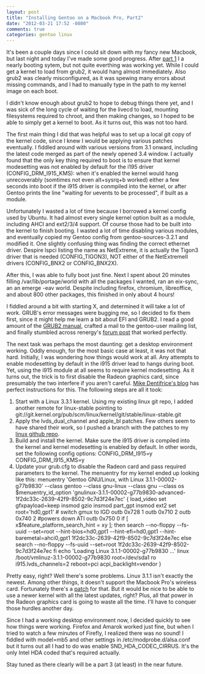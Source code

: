 ```yaml
---
layout: post
title: "Installing Gentoo on a Macbook Pro, Part2"
date: "2012-03-21 17:52 -0800"
comments: true
categories: gentoo linux
---
```

It's been a couple days since I could sit down with my fancy new Macbook, but last night and today I've made some good progress. After [part 1](/blog/2012/03/14/installing-gentoo-on-a-macbook-pro/) I a nearly booting sytem, but not quite everthing was working yet. While I could get a kernel to load from grub2, it would hang almost immediately. Also grub2 was clearly misconfigured, as it was spewing many errors about missing commands, and I had to manually type in the path to my kernel image on each boot.

I didn't know enough about grub2 to hope to debug things there yet, and I was sick of the long cycle of waiting for the livecd to load, mounting filesystems required to chroot, and then making changes, so I hoped to be able to simply get a kernel to boot. As it turns out, this was not too hard.

The first main thing I did that was helpful was to set up a local git copy of the kernel code, since I knew I would be applying various patches eventually. I fiddled around with various versions from 3.1 onward, including the latest code merged as part of the newly opened 3.4 window. I actually found that the only key thing required to boot is to ensure that kernel modesetting was not enabled by default for the i195 driver (CONFIG\_DRM\_I915\_KMS): when it's enabled the kernel would hang unrecoverably (somtimes not even alt+sysrq+b worked) either a few seconds into boot if the i915 driver is conmpiled into the kernel, or after Gentoo prints the line "waiting for uevents to be processed", if built as a module.

Unfortunately I wasted a lot of time because I borrowed a kernel config used by Ubuntu. It had almost every single kernel option built as a module, including AHCI and ext2/3/4 support. Of course those had to be built into the kernel to finish booting. I wasted a lot of time disabling various modules, and eventually copied my Gentoo config from gentoo-sources-3.2.1 and modified it. One slightly confusing thing was finding the correct ethernet driver. Despire lspci listing the name as NetExtreme, it is actually the Tigon3 driver that is needed (CONFIG\_TIGON3), NOT either of the NetExtremeII drivers (CONFIG\_BNX2 or CONFIG\_BNX2X).

After this, I was able to fully boot just fine. Next I spent about 20 minutes filling /var/lib/portage/world with all the packages I wanted, ran an eix-sync, an an emerge -eav world. Despite including firefox, chromium, libreoffice, and about 800 other packages, this finished in only about 4 hours!

I fiddled around a bit with starting X, and determined it will take a lot of work. GRUB's error messages were bugging me, so I decided to fix them first, since it might help me learn a bit about EFI and GRUB2. I read a good amount of the [GRUB2 manual](http://www.gnu.org/software/grub/manual/grub.html), crafted a mail to the gentoo-user mailing list, and finally stumbled across renergy's [forum post](http://forums.gentoo.org/viewtopic-p-6988228.html) that worked perfectly.

The next task was perhaps the most daunting: get a desktop environment working. Oddly enough, for the most basic case at least, it was not that hard. Initially, I was wondering how things would work at all. Any attempts to enable modesetting by default in the i915 driver lead to hangs during boot. Yet, using the i915 module at all seems to require kernel modesetting. As it turns out, the trick is to first disable the Radeon graphics card, since presumably the two interfere if you aren't careful. [Mike Dentifrice's blog](http://dentifrice.poivron.org/laptops/macbookpro8,2/) has perfect instructions for this. The following steps are all it took:

1. Start with a Linux 3.3.1 kernel. Using my existing linux git repo, I added another remote for linux-stable pointing to git://git.kernel.org/pub/scm/linux/kernel/git/stable/linux-stable.git
2. Apply the lvds\_dual\_channel and apple\_bl patches. Few others seem to have shared their work, so I pushed a branch with the patches to my [linux github repo](https://github.com/orangejulius/linux/tree/v3.1.1-patches).
3. Build and install the kernel. Make sure the i915 driver is compiled into the kernel and kernel modesetting is enabled by default. In other words, set the following config options:
        CONFIG_DRM_I915=y
        CONFIG_DRM_I915_KMS=y
4. Update your grub.cfg to disable the Radeon card and pass required parameters to the kernel. The menuentry for my kernel ended up looking like this:
       menuentry 'Gentoo GNU/Linux, with Linux 3.1.1-00002-g77b9830' --class gentoo --class gnu-linux --class gnu --class os $menuentry_id_option 'gnulinux-3.1.1-00002-g77b9830-advanced-1f2dc33c-2639-42f9-8502-9c7d3f24e7ec' {
           load_video
           set gfxpayload=keep
           insmod gzio
           insmod part_gpt
           insmod ext2
           set root='hd0,gpt1'
           # switch gmux to IGD
           outb 0x728 1
           outb 0x710 2
           outb 0x740 2
           #powers down ATI
           outb 0x750 0
           if [ x$feature_platform_search_hint = xy ]; then
               search --no-floppy --fs-uuid --set=root --hint-bios=hd0,gpt1 --hint-efi=hd0,gpt1 --hint-baremetal=ahci0,gpt1  1f2dc33c-2639-42f9-8502-9c7d3f24e7ec
           else
               search --no-floppy --fs-uuid --set=root 1f2dc33c-2639-42f9-8502-9c7d3f24e7ec
           fi
           echo    'Loading Linux 3.1.1-00002-g77b9830 ...'
           linux   /boot/vmlinuz-3.1.1-00002-g77b9830 root=/dev/sda1 ro i915.lvds_channels=2 reboot=pci acpi_backlight=vendor
       }

Pretty easy, right? Well there's some problems. Linux 3.1.1 isn't exactly the newest. Among other things, it doesn't support the Macbook Pro's wireless card. Fortunately there's a [patch](http://dentifrice.poivron.org/laptops/macbookpro8,2/files/3.1.0-bcm4331.patch) for that. But it would be nice to be able to use a newer kernel with all the latest updates, right? Plus, all that power in the Radeon graphics card is going to waste all the time. I'll have to conquer those hurdles another day.

Since I had a working desktop environment now, I decided quickly to see how things were working. Firefox and Amarok worked just fine, but when I tried to watch a few minutes of Firefly, I realized there was no sound! I fiddled with model=mb5 and other settings in /etc/modprobe.d/alsa.conf but it turns out all I had to do was enable SND\_HDA\_CODEC\_CIRRUS. It's the only Intel HDA coded that's required actually.

Stay tuned as there clearly will be a part 3 (at least) in the near future.
